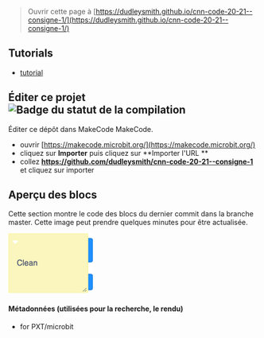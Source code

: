 
> Ouvrir cette page à [https://dudleysmith.github.io/cnn-code-20-21--consigne-1/](https://dudleysmith.github.io/cnn-code-20-21--consigne-1/)

## Tutorials

* [tutorial](/tutorial.md)


## Éditer ce projet ![Badge du statut de la compilation](https://github.com/dudleysmith/cnn-code-20-21--consigne-1/workflows/MakeCode/badge.svg)

Éditer ce dépôt dans MakeCode MakeCode.

* ouvrir [https://makecode.microbit.org/](https://makecode.microbit.org/)
* cliquez sur **Importer** puis cliquez sur **Importer l'URL **
* collez **https://github.com/dudleysmith/cnn-code-20-21--consigne-1** et cliquez sur importer

## Aperçu des blocs

Cette section montre le code des blocs du dernier commit dans la branche master.
Cette image peut prendre quelques minutes pour être actualisée.

![Un rendu de la vue des blocs](https://github.com/dudleysmith/cnn-code-20-21--consigne-1/raw/master/.github/makecode/blocks.png)

#### Métadonnées (utilisées pour la recherche, le rendu)

* for PXT/microbit
<script src="https://makecode.com/gh-pages-embed.js"></script><script>makeCodeRender("{{ site.makecode.home_url }}", "{{ site.github.owner_name }}/{{ site.github.repository_name }}");</script>
